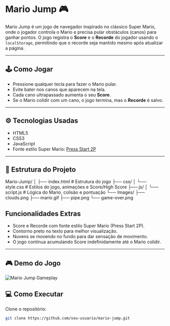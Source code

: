 # Mario Jump 🎮

Mario Jump é um jogo de navegador inspirado no clássico Super Mario, onde o jogador controla o Mario e precisa pular obstáculos (canos) para ganhar pontos. O jogo registra o **Score** e o **Recorde** do jogador usando o `localStorage`, permitindo que o recorde seja mantido mesmo após atualizar a página.

---

## 🕹️ Como Jogar

- Pressione qualquer tecla para fazer o Mario pular.  
- Evite bater nos canos que aparecem na tela.  
- Cada cano ultrapassado aumenta o seu **Score**.  
- Se o Mario colidir com um cano, o jogo termina, mas o **Recorde** é salvo.

---

## ⚙️ Tecnologias Usadas

- HTML5
- CSS3
- JavaScript
- Fonte estilo Super Mario: [Press Start 2P](https://fonts.google.com/specimen/Press+Start+2P)

---

## 📂 Estrutura do Projeto
Mario-Jump/
│
├── index.html # Estrutura do jogo
├── css/
│ └── style.css # Estilos do jogo, animações e Score/High Score
├── js/
│ └── script.js # Lógica do Mario, colisão e pontuação
└── Images/
├── clouds.png
├── mario.gif
├── pipe.png
└── game-over.png

## Funcionalidades Extras

- Score e Recorde com fonte estilo Super Mario (Press Start 2P).
- Contorno preto no texto para melhor visualização.
- Nuvens se movendo no fundo para dar sensação de movimento.
- O jogo continua acumulando Score indefinidamente até o Mario colidir.

---

## 🎮 Demo do Jogo

![Mario Jump Gameplay](./Images/gameplay.gif)

## 💻 Como Executar

Clone o repositório:
```bash
git clone https://github.com/seu-usuario/mario-jump.git

